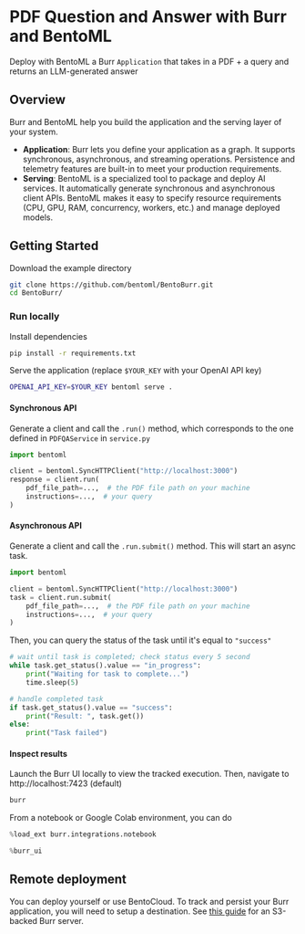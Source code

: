 # PDF Question and Answer with Burr and BentoML

Deploy with BentoML a Burr `Application` that takes in a PDF + a query and returns an LLM-generated answer

## Overview

Burr and BentoML help you build the application and the serving layer of your system. 

- **Application**: Burr lets you define your application as a graph. It supports synchronous, asynchronous, and streaming operations. Persistence and telemetry features are built-in to meet your production requirements.
- **Serving**: BentoML is a specialized tool to package and deploy AI services. It automatically generate synchronous and asynchronous client APIs. BentoML makes it easy to specify resource requirements (CPU, GPU, RAM, concurrency, workers, etc.) and manage deployed models. 

## Getting Started

Download the example directory

```sh
git clone https://github.com/bentoml/BentoBurr.git
cd BentoBurr/
``` 

### Run locally

Install dependencies

```sh
pip install -r requirements.txt
```

Serve the application (replace `$YOUR_KEY` with your OpenAI API key)

```sh
OPENAI_API_KEY=$YOUR_KEY bentoml serve .
```

#### Synchronous API

Generate a client and call the `.run()` method, which corresponds to the one defined in `PDFQAService` in `service.py`

```python
import bentoml

client = bentoml.SyncHTTPClient("http://localhost:3000")
response = client.run(
    pdf_file_path=...,  # the PDF file path on your machine
    instructions=...,  # your query 
)
```

#### Asynchronous API

Generate a client and call the `.run.submit()` method. This will start an async task.

```python
import bentoml

client = bentoml.SyncHTTPClient("http://localhost:3000")
task = client.run.submit(
    pdf_file_path=...,  # the PDF file path on your machine
    instructions=...,  # your query 
)
```

Then, you can query the status of the task until it's equal to `"success"`

```python
# wait until task is completed; check status every 5 second
while task.get_status().value == "in_progress":
    print("Waiting for task to complete...")
    time.sleep(5)

# handle completed task
if task.get_status().value == "success":
    print("Result: ", task.get())
else:
    print("Task failed")
```

#### Inspect results

Launch the Burr UI locally to view the tracked execution. Then, navigate to http://localhost:7423 (default)

```sh
burr
```

From a notebook or Google Colab environment, you can do

```python
%load_ext burr.integrations.notebook

%burr_ui
```

## Remote deployment

You can deploy yourself or use BentoCloud. To track and persist your Burr application, you will need to setup a destination. See [this guide](https://github.com/DAGWorks-Inc/burr/tree/main/burr/tracking/server/s3) for an S3-backed Burr server.

